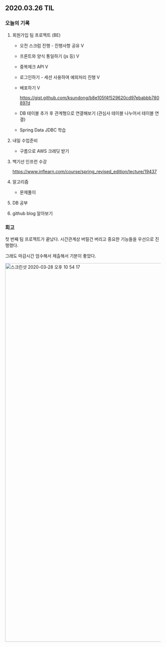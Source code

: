 ## 2020.03.26 TIL

### 오늘의 기록

1. 회원가입 팀 프로젝트 (BE)

   - 오전 스크럼 진행 - 진행사항 공유 V

   - 프론트와 양식 통일하기 (js 등)  V

   - 중복체크 API V

   - 로그인하기 - 세션 사용하여 예외처리 진행 V

   - 배포하기 V

     https://gist.github.com/ksundong/b8e105f4f529620cd97ebabbb780897d

   - DB 테이블 추가 후 관계형으로 연결해보기 (관심사 테이블 나누어서 테이블 연결)

   - Spring Data JDBC 학습

2. 내일 수업준비

   - 구름으로 AWS 크레딧 받기

3. 백기선 인프런 수강

   https://www.inflearn.com/course/spring_revised_edition/lecture/19437

4. 알고리즘

   - 문제풀이

5. DB 공부

6. github blog 알아보기 

### 회고

첫 번째 팀 프로젝트가 끝났다. 시간관계상 버릴건 버리고 중요한 기능들을 우선으로 진행했다.

그래도 마감시간 엄수해서 제출해서 기분이 좋았다.

<img width="1221" alt="스크린샷 2020-03-28 오후 10 54 17" src="https://user-images.githubusercontent.com/58318041/77824705-fda09e00-7147-11ea-9328-9ebd111ec787.png">


